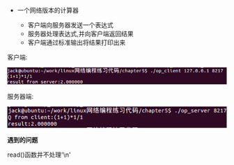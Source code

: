 
 - 一个网络版本的计算器
 
   * 客户端向服务器发送一个表达式
   * 服务器处理表达式,并向客户端返回结果
   * 客户端通过标准输出将结果打印出来

客户端:

![](https://github.com/nullcanon/Network-programming-linux-/blob/master/chapter5/clnt.png)

服务器端:

![](https://github.com/nullcanon/Network-programming-linux-/blob/master/chapter5/serv.png)

**遇到的问题**

read()函数并不处理'\n'
